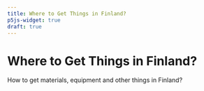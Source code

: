 ```yaml
---
title: Where to Get Things in Finland?
p5js-widget: true
draft: true
---
```


# Where to Get Things in Finland?

How to get materials, equipment and other things in Finland?